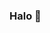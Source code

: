 ### Halo 👋

<!--
**yaosamo/yaosamo** is a ✨ _special_ ✨ repository because its `README.md` (this file) appears on your GitHub profile.

My name's Yaroslav Samoylov, I'm currently working @gubagoo, where we're building modern service to buy car online.

- 🤩 Researching Next.JS I hope i'll be able to launch my website
- 💬 Hosting a podcast "And designer" yaosamo.com
- 🦩 Ballancing between manager and individual contributor. Learning a lot
-->
